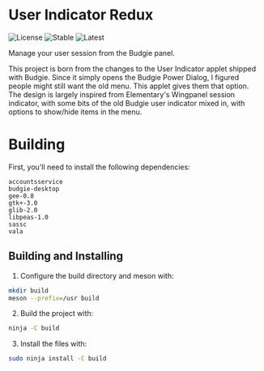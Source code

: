 # User Indicator Redux

![License](https://img.shields.io/badge/license-GPL--2.0--or--later-blue)
![Stable](https://img.shields.io/github/v/tag/EbonJaeger/budgie-user-indicator-redux?label=stable&sort=semver)
![Latest](https://img.shields.io/github/v/tag/EbonJaeger/budgie-user-indicator-redux?include_prereleases&label=latest&sort=semver)

Manage your user session from the Budgie panel.

This project is born from the changes to the User Indicator applet shipped with Budgie. Since it simply opens the Budgie Power Dialog, I figured people might still want the old menu. This applet gives them that option. The design is largely inspired from Elementary's Wingpanel session indicator, with some bits of the old Budgie user indicator mixed in, with options to show/hide items in the menu.

# Building

First, you'll need to install the following dependencies:

```
accountsservice
budgie-desktop
gee-0.8
gtk+-3.0
glib-2.0
libpeas-1.0
sassc
vala
```

## Building and Installing

1. Configure the build directory and meson with:

```bash
mkdir build
meson --prefix=/usr build
```

2. Build the project with:

```bash
ninja -C build
```

3. Install the files with:

```bash
sudo ninja install -C build
```
